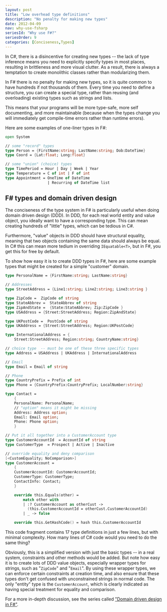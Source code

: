 ```yaml
---
layout: post
title: "Low overhead type definitions"
description: "No penalty for making new types"
date: 2012-04-09
nav: why-use-fsharp
seriesId: "Why use F#?"
seriesOrder: 9
categories: [Conciseness,Types]
---
```


In C#, there is a disincentive for creating new types -- the lack of type inference means you need to explicitly specify types in most places, resulting in brittleness and more visual clutter. As a result, there is always a temptation to create monolithic classes rather than modularizing them.

In F# there is no penalty for making new types, so it is quite common to have hundreds if not thousands of them.  Every time you need to define a structure, you can create a special type, rather than reusing (and overloading) existing types such as strings and lists.

This means that your programs will be more type-safe, more self documenting, and more maintainable (because when the types change you will immediately get compile-time errors rather than runtime errors).

Here are some examples of one-liner types in F#:

```fsharp
open System

// some "record" types
type Person = {FirstName:string; LastName:string; Dob:DateTime}
type Coord = {Lat:float; Long:float}

// some "union" (choice) types
type TimePeriod = Hour | Day | Week | Year
type Temperature = C of int | F of int
type Appointment = OneTime of DateTime
                   | Recurring of DateTime list
```


## F# types and domain driven design

The conciseness of the type system in F# is particularly useful when doing domain driven design (DDD).  In DDD, for each real world entity and value object, you ideally want to have a corresponding type. This can mean creating hundreds of "little" types, which can be tedious in C#.

Furthermore, "value" objects in DDD should have structural equality, meaning that two objects containing the same data should always be equal.  In C# this can mean more tedium in overriding `IEquatable<T>`, but in F#, you get this for free by default.

To show how easy it is to create DDD types in F#, here are some example types that might be created for a simple "customer" domain.

```fsharp
type PersonalName = {FirstName:string; LastName:string}

// Addresses
type StreetAddress = {Line1:string; Line2:string; Line3:string }

type ZipCode =  ZipCode of string
type StateAbbrev =  StateAbbrev of string
type ZipAndState =  {State:StateAbbrev; Zip:ZipCode }
type USAddress = {Street:StreetAddress; Region:ZipAndState}

type UKPostCode =  PostCode of string
type UKAddress = {Street:StreetAddress; Region:UKPostCode}

type InternationalAddress = {
    Street:StreetAddress; Region:string; CountryName:string}

// choice type  -- must be one of these three specific types
type Address = USAddress | UKAddress | InternationalAddress

// Email
type Email = Email of string

// Phone
type CountryPrefix = Prefix of int
type Phone = {CountryPrefix:CountryPrefix; LocalNumber:string}

type Contact =
    {
    PersonalName: PersonalName;
    // "option" means it might be missing
    Address: Address option;
    Email: Email option;
    Phone: Phone option;
    }

// Put it all together into a CustomerAccount type
type CustomerAccountId  = AccountId of string
type CustomerType  = Prospect | Active | Inactive

// override equality and deny comparison
[<CustomEquality; NoComparison>]
type CustomerAccount =
    {
    CustomerAccountId: CustomerAccountId;
    CustomerType: CustomerType;
    ContactInfo: Contact;
    }

    override this.Equals(other) =
        match other with
        | :? CustomerAccount as otherCust ->
          (this.CustomerAccountId = otherCust.CustomerAccountId)
        | _ -> false

    override this.GetHashCode() = hash this.CustomerAccountId
```

This code fragment contains 17 type definitions in just a few lines, but with minimal complexity. How many lines of C# code would you need to do the same thing?

Obviously, this is a simplified version with just the basic types -- in a real system, constraints and other methods would be added.  But note how easy it is to create lots of DDD value objects, especially wrapper types for strings, such as "`ZipCode`" and "`Email`". By using these wrapper types, we can enforce certain constraints at creation time, and also ensure that these types don't get confused with unconstrained strings in normal code. The only "entity" type is the `CustomerAccount`, which is clearly indicated as having special treatment for equality and comparison.

For a more in-depth discussion, see the series called ["Domain driven design in F#"](/series/domain-driven-design-in-fsharp.html).

